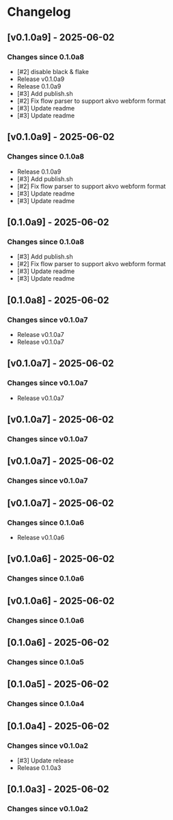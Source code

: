 # Changelog

## [v0.1.0a9] - 2025-06-02

### Changes since 0.1.0a8

* [#2] disable black & flake
* Release v0.1.0a9
* Release 0.1.0a9
* [#3] Add publish.sh
* [#2] Fix flow parser to support akvo webform format
* [#3] Update readme
* [#3] Update readme



## [v0.1.0a9] - 2025-06-02

### Changes since 0.1.0a8

* Release 0.1.0a9
* [#3] Add publish.sh
* [#2] Fix flow parser to support akvo webform format
* [#3] Update readme
* [#3] Update readme



## [0.1.0a9] - 2025-06-02

### Changes since 0.1.0a8

* [#3] Add publish.sh
* [#2] Fix flow parser to support akvo webform format
* [#3] Update readme
* [#3] Update readme



## [0.1.0a8] - 2025-06-02

### Changes since v0.1.0a7

* Release v0.1.0a7
* Release v0.1.0a7



## [v0.1.0a7] - 2025-06-02

### Changes since v0.1.0a7

* Release v0.1.0a7



## [v0.1.0a7] - 2025-06-02

### Changes since v0.1.0a7




## [v0.1.0a7] - 2025-06-02

### Changes since v0.1.0a7




## [v0.1.0a7] - 2025-06-02

### Changes since 0.1.0a6

* Release v0.1.0a6



## [v0.1.0a6] - 2025-06-02

### Changes since 0.1.0a6




## [v0.1.0a6] - 2025-06-02

### Changes since 0.1.0a6




## [0.1.0a6] - 2025-06-02

### Changes since 0.1.0a5




## [0.1.0a5] - 2025-06-02

### Changes since 0.1.0a4




## [0.1.0a4] - 2025-06-02

### Changes since v0.1.0a2

* [#3] Update release
* Release 0.1.0a3



## [0.1.0a3] - 2025-06-02

### Changes since v0.1.0a2


